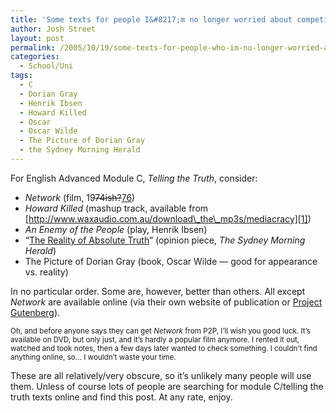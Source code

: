 ```yaml
---
title: 'Some texts for people I&#8217;m no longer worried about competing with'
author: Josh Street
layout: post
permalink: /2005/10/19/some-texts-for-people-who-im-no-longer-worried-about-competing-with/
categories:
  - School/Uni
tags:
  - C
  - Dorian Gray
  - Henrik Ibsen
  - Howard Killed
  - Oscar
  - Oscar Wilde
  - The Picture of Dorian Gray
  - the Sydney Morning Herald
---
```

For English Advanced Module C, *Telling the Truth*, consider:

*   *Network* (film, 19<del>74ish?</del><ins>76</ins>)
*   *Howard Killed* (mashup track, available from [http://www.waxaudio.com.au/download\_the\_mp3s/mediacracy][1])
*   *An Enemy of the People* (play, Henrik Ibsen)
*   &#8220;[The Reality of Absolute Truth][2]&#8221; (opinion piece, *The Sydney Morning Herald*)
*   The Picture of Dorian Gray (book, Oscar Wilde &#8212; good for appearance vs. reality)

In no particular order. Some are, however, better than others. All except *Network* are available online (via their own website of publication or [Project Gutenberg][3]).

<small>Oh, and before anyone says they can get <em>Network</em> from P2P, I&#8217;ll wish you good luck. It&#8217;s available on DVD, but only just, and it&#8217;s hardly a popular film anymore. I rented it out, watched and took notes, then a few days later wanted to check something. I couldn&#8217;t find anything online, so&#8230; I wouldn&#8217;t waste your time.</small>

These are all relatively/very obscure, so it&#8217;s unlikely many people will use them. Unless of course lots of people are searching for module C/telling the truth texts online and find this post. At any rate, enjoy.

 [1]: http://www.waxaudio.com.au/download_the_mp3s/mediacracy
 [2]: http://www.smh.com.au/news/opinion/the-reality-of-absolute-truth/2005/07/19/1121538972502.html
 [3]: http://gutenberg.org/